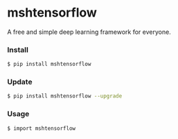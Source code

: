 # mshtensorflow
A free and simple deep learning framework for everyone.

### Install
```sh
$ pip install mshtensorflow
```
### Update
```sh
$ pip install mshtensorflow --upgrade
```


### Usage
```sh
$ import mshtensorflow 
```

